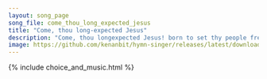 ```yaml
---
layout: song_page
song_file: come_thou_long_expected_jesus
title: "Come, thou long-expected Jesus"
description: "Come, thou longexpected Jesus! born to set thy people free, from our fears and sins release us, let us find our rest in thee. Israel's strength and co... christian 4part acapella 2verse musicbyother textbyother"
image: https://github.com/kenanbit/hymn-singer/releases/latest/download/come_thou_long_expected_jesus-trad.png
---
```


{% include choice_and_music.html %}
